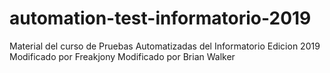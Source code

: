 # automation-test-informatorio-2019
Material del curso de Pruebas Automatizadas del Informatorio Edicion 2019
Modificado por Freakjony
Modificado por Brian Walker
